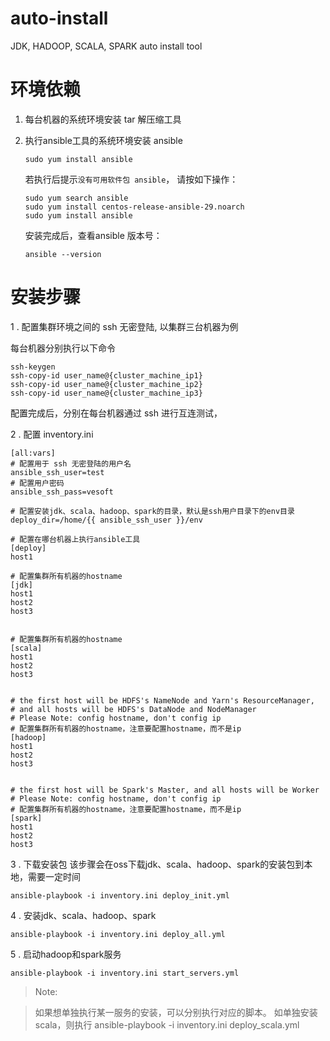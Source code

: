 # auto-install
JDK, HADOOP, SCALA, SPARK  auto install tool

# 环境依赖
1. 每台机器的系统环境安装 tar 解压缩工具
2. 执行ansible工具的系统环境安装 ansible 
	```
    sudo yum install ansible
    ```
    若执行后提示`没有可用软件包 ansible`， 请按如下操作：
	 ```
    sudo yum search ansible
    sudo yum install centos-release-ansible-29.noarch
    sudo yum install ansible
     ```

    安装完成后，查看ansible 版本号： 
    ```
    ansible --version
    ```

# 安装步骤
1 . 配置集群环境之间的 ssh 无密登陆, 以集群三台机器为例

每台机器分别执行以下命令
```
ssh-keygen
ssh-copy-id user_name@{cluster_machine_ip1}
ssh-copy-id user_name@{cluster_machine_ip2}
ssh-copy-id user_name@{cluster_machine_ip3}
```

配置完成后，分别在每台机器通过 ssh 进行互连测试，

2 . 配置 inventory.ini 

```
[all:vars]
# 配置用于 ssh 无密登陆的用户名
ansible_ssh_user=test
# 配置用户密码
ansible_ssh_pass=vesoft

# 配置安装jdk、scala、hadoop、spark的目录，默认是ssh用户目录下的env目录
deploy_dir=/home/{{ ansible_ssh_user }}/env

# 配置在哪台机器上执行ansible工具
[deploy]
host1

# 配置集群所有机器的hostname
[jdk]
host1
host2
host3


# 配置集群所有机器的hostname
[scala]
host1
host2
host3


# the first host will be HDFS's NameNode and Yarn's ResourceManager, 
# and all hosts will be HDFS's DataNode and NodeManager
# Please Note: config hostname, don't config ip
# 配置集群所有机器的hostname，注意要配置hostname，而不是ip
[hadoop]
host1
host2
host3


# the first host will be Spark's Master, and all hosts will be Worker
# Please Note: config hostname, don't config ip
# 配置集群所有机器的hostname，注意要配置hostname，而不是ip
[spark]
host1
host2
host3
```
3 . 下载安装包
该步骤会在oss下载jdk、scala、hadoop、spark的安装包到本地，需要一定时间
```
ansible-playbook -i inventory.ini deploy_init.yml
```

4 . 安装jdk、scala、hadoop、spark
```
ansible-playbook -i inventory.ini deploy_all.yml
```
5 . 启动hadoop和spark服务
```
ansible-playbook -i inventory.ini start_servers.yml
```

> Note:

> 如果想单独执行某一服务的安装，可以分别执行对应的脚本。 如单独安装scala，则执行
> ansible-playbook -i inventory.ini deploy_scala.yml

